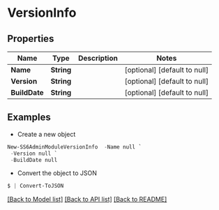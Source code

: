 # VersionInfo
## Properties

Name | Type | Description | Notes
------------ | ------------- | ------------- | -------------
**Name** | **String** |  | [optional] [default to null]
**Version** | **String** |  | [optional] [default to null]
**BuildDate** | **String** |  | [optional] [default to null]

## Examples

- Create a new object
```powershell
New-SS6AdminModuleVersionInfo  -Name null `
 -Version null `
 -BuildDate null
```

- Convert the object to JSON
```powershell
$ | Convert-ToJSON
```


[[Back to Model list]](../README.md#documentation-for-models) [[Back to API list]](../README.md#documentation-for-api-endpoints) [[Back to README]](../README.md)

